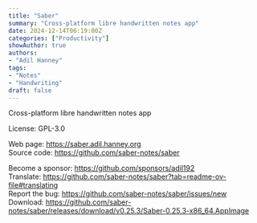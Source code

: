 ```yaml
---
title: "Saber"
summary: "Cross-platform libre handwritten notes app"
date: 2024-12-14T06:19:00Z
categories: ["Productivity"]
showAuthor: true
authors:
- "Adil Hanney"
tags: 
- "Notes"
- "Handwriting"
draft: false
---
```


Cross-platform libre handwritten notes app

License: GPL-3.0

Web page: <https://saber.adil.hanney.org>  
Source code: <https://github.com/saber-notes/saber>

Become a sponsor: <https://github.com/sponsors/adil192>  
Translate: <https://github.com/saber-notes/saber?tab=readme-ov-file#translating>  
Report the bug: <https://github.com/saber-notes/saber/issues/new>  
Download: <https://github.com/saber-notes/saber/releases/download/v0.25.3/Saber-0.25.3-x86_64.AppImage>
